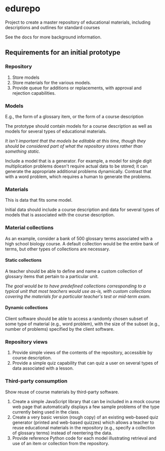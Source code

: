 edurepo
=======

Project to create a master repository of educational materials, including descriptions and outlines for standard courses

See the docs for more background information.

## Requirements for an initial prototype

### Repository

1. Store models
2. Store materials for the various models.
3. Provide queue for additions or replacements, with approval and rejection capabilities.

### Models

E.g., the form of a glossary item, or the form of a course description

The prototype should contain models for a course description as well as models for several types of educational materials.

*It isn't important that the models be editable at this time, though they should be considered part of what the repository stores rather than something static.*

Include a model that is a generator.  For example, a model for single digit multiplication problems doesn't require actual data to be stored; it can generate the appropriate additional problems dynamically.  Contrast that with a word problem, which requires a human to generate the problems.

### Materials

This is data that fits some model.

Initial data should include a course description and data for several types of models that is associated with the course description.

### Material collections

As an example, consider a bank of 500 glossary terms associated with a high school biology course.  A default collection would be the entire bank of terms, but other types of collections are necessary.

#### Static collections

A teacher should be able to define and name a custom collection of glossary items that pertain to a particular unit.

*The goal would be to have predefined collections corresponding to a typical unit that most teachers would use as-is, with custom collections covering the materials for a particular teacher's test or mid-term exam.*

#### Dynamic collections

Client software should be able to access a randomly chosen subset of some type of material (e.g., word problem), with the size of the subset (e.g., number of problems) specified by the client software.

### Repository views

1. Provide simple views of the contents of the repository, accessible by course description.
2. Provide a simple quiz capability that can quiz a user on several types of data associated with a lesson.

### Third-party consumption

Show reuse of course materials by third-party software.

1. Create a simple JavaScript library that can be included in a mock course web page that automatically displays a few sample problems of the type currently being used in the class.
2. Create a very basic version (rough copy) of an existing web-based quiz generator (printed and web-based quizzes) which allows a teacher to reuse educational materials in the repository (e.g., specify a collection of glossary terms) instead of reentering the data.
3. Provide reference Python code for each model illustrating retrieval and use of an item or collection from the repository.

